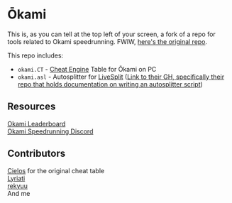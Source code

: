 # Ōkami

This is, as you can tell at the top left of your screen, a fork of a repo for tools related to Okami speedrunning. FWIW, [here's the original repo](https://github.com/speedfuns/okami).

This repo includes:
- `okami.CT` - [Cheat Engine](https://cheatengine.org) Table for Ōkami on PC  
- `okami.asl` - Autosplitter for [LiveSplit](https://livesplit.org) ([Link to their GH, specifically their repo that holds documentation on writing an autosplitter script](https://github.com/LiveSplit/LiveSplit.AutoSplitters))

## Resources

[Okami Leaderboard](https://www.speedrun.com/Okami)  
[Okami Speedrunning Discord](https://discord.gg/AQNKmMu)

## Contributors

[Cielos](http://fearlessrevolution.com/viewtopic.php?t=5629) for the original cheat table  
[Lyriati](https://www.github.com/lyriati)  
[rekyuu](https://www.twitch.tv/rekyuus)
<br />And me
